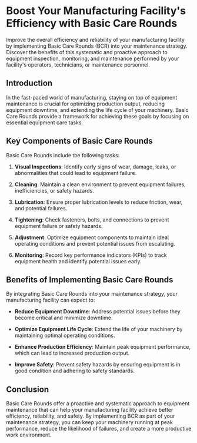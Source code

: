 # Boost Your Manufacturing Facility's Efficiency with Basic Care Rounds
Improve the overall efficiency and reliability of your manufacturing facility by implementing Basic Care Rounds (BCR) into your maintenance strategy. Discover the benefits of this systematic and proactive approach to equipment inspection, monitoring, and maintenance performed by your facility's operators, technicians, or maintenance personnel.

## Introduction
In the fast-paced world of manufacturing, staying on top of equipment maintenance is crucial for optimizing production output, reducing equipment downtime, and extending the life cycle of your machinery. Basic Care Rounds provide a framework for achieving these goals by focusing on essential equipment care tasks.

## Key Components of Basic Care Rounds
Basic Care Rounds include the following tasks:

1. **Visual Inspections**: Identify early signs of wear, damage, leaks, or abnormalities that could lead to equipment failure.

2. **Cleaning**: Maintain a clean environment to prevent equipment failures, inefficiencies, or safety hazards.

3. **Lubrication**: Ensure proper lubrication levels to reduce friction, wear, and potential failures.

4. **Tightening**: Check fasteners, bolts, and connections to prevent equipment failure or safety hazards.

5. **Adjustment**: Optimize equipment components to maintain ideal operating conditions and prevent potential issues from escalating.

6. **Monitoring**: Record key performance indicators (KPIs) to track equipment health and identify potential issues early.

## Benefits of Implementing Basic Care Rounds
By integrating Basic Care Rounds into your maintenance strategy, your manufacturing facility can expect to:

- **Reduce Equipment Downtime**: Address potential issues before they become critical and minimize downtime.

- **Optimize Equipment Life Cycle**: Extend the life of your machinery by maintaining optimal operating conditions.

- **Enhance Production Efficiency**: Maintain peak equipment performance, which can lead to increased production output.

- **Improve Safety**: Prevent safety hazards by ensuring equipment is in good condition and adhering to safety standards.

## Conclusion
Basic Care Rounds offer a proactive and systematic approach to equipment maintenance that can help your manufacturing facility achieve better efficiency, reliability, and safety. By implementing BCR as part of your maintenance strategy, you can keep your machinery running at peak performance, reduce the likelihood of failures, and create a more productive work environment.

